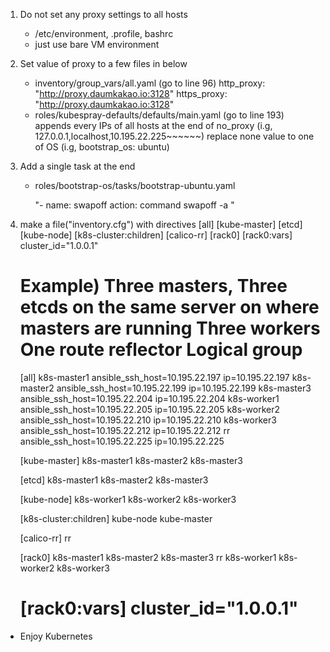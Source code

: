 1. Do not set any proxy settings to all hosts
   - /etc/environment, .profile, bashrc
   - just use bare VM environment

2. Set value of proxy to a few files in below
   - inventory/group_vars/all.yaml (go to line 96)
     http_proxy: "http://proxy.daumkakao.io:3128"
     https_proxy: "http://proxy.daumkakao.io:3128"
   - roles/kubespray-defaults/defaults/main.yaml (go to line 193)
     appends every IPs of all hosts at the end of no_proxy
     (i.g, 127.0.0.1,localhost,10.195.22.225~~~~~~)
     replace none value to one of OS (i.g, bootstrap_os: ubuntu)

3. Add a single task at the end
   - roles/bootstrap-os/tasks/bootstrap-ubuntu.yaml
     
     "- name: swapoff
        action: command swapoff -a "

4. make a file("inventory.cfg") with directives
    [all]
    [kube-master]
    [etcd]
    [kube-node]
    [k8s-cluster:children]
    [calico-rr]
    [rack0]
    [rack0:vars]
    cluster_id="1.0.0.1"

    Example)
    Three masters,
    Three etcds on the same server on where masters are running
    Three workers
    One route reflector
    Logical group
    =================================================================
    [all]
    k8s-master1 ansible_ssh_host=10.195.22.197 ip=10.195.22.197
    k8s-master2 ansible_ssh_host=10.195.22.199 ip=10.195.22.199
    k8s-master3 ansible_ssh_host=10.195.22.204 ip=10.195.22.204
    k8s-worker1 ansible_ssh_host=10.195.22.205 ip=10.195.22.205
    k8s-worker2 ansible_ssh_host=10.195.22.210 ip=10.195.22.210
    k8s-worker3 ansible_ssh_host=10.195.22.212 ip=10.195.22.212
    rr ansible_ssh_host=10.195.22.225 ip=10.195.22.225

    [kube-master]
    k8s-master1
    k8s-master2
    k8s-master3

    [etcd]
    k8s-master1
    k8s-master2
    k8s-master3

    [kube-node]
    k8s-worker1
    k8s-worker2
    k8s-worker3

    [k8s-cluster:children]
    kube-node
    kube-master

    [calico-rr]
    rr

    [rack0]
    k8s-master1
    k8s-master2
    k8s-master3
    rr
    k8s-worker1
    k8s-worker2
    k8s-worker3

    [rack0:vars]
    cluster_id="1.0.0.1"
    =================================================================

* Enjoy Kubernetes
